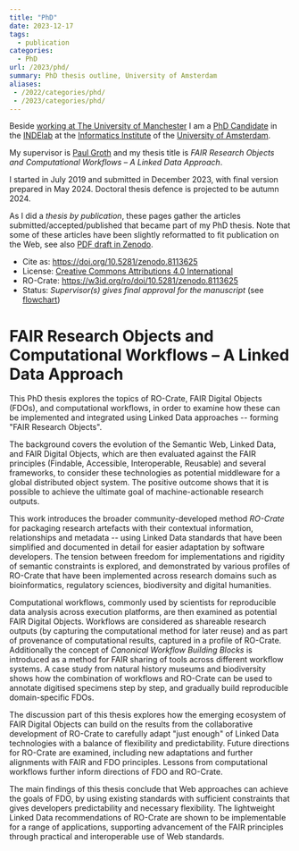 ```yaml
---
title: "PhD"
date: 2023-12-17
tags:
  - publication
categories:
  - PhD
url: /2023/phd/ 
summary: PhD thesis outline, University of Amsterdam
aliases:
 - /2022/categories/phd/
 - /2023/categories/phd/
---
```


Beside [working at The University of Manchester](/2023/about/) I am a [PhD Candidate](https://www.uva.nl/en/profile/s/o/s.soilandreyes/s.soiland-reyes.html) in the [INDElab](https://indelab.org/) at the [Informatics Institute](http://ivi.uva.nl/) of the [University of Amsterdam](http://uva.nl/).

My supervisor is [Paul Groth](http://pgroth.com/) and my thesis title is _FAIR Research Objects and Computational Workflows – A Linked Data Approach_.

I started in July 2019 and submitted in December 2023, with final version prepared in May 2024. Doctoral thesis defence is projected to be autumn 2024. 

As I did a _thesis by publication_, these pages gather the articles submitted/accepted/published that became part of my PhD thesis. Note that some of these articles have been slightly reformatted to fit publication on the Web, see also [PDF draft in Zenodo](https://doi.org/10.5281/zenodo.8113625).

* Cite as: <https://doi.org/10.5281/zenodo.8113625>
* License: [Creative Commons Attributions 4.0 International](https://creativecommons.org/licenses/by/4.0/)
* RO-Crate: <https://w3id.org/ro/doi/10.5281/zenodo.8113625>
* Status: _Supervisor(s) gives final approval for the manuscript_ (see [flowchart](https://www.uva.nl/binaries/content/assets/uva/en/research/phd/procedures/flowchart-from-manuscript-to-doctoral-thesis-en-doctorate-regulations-2020.pdf))


# FAIR Research Objects and Computational Workflows – A Linked Data Approach

This PhD thesis explores the topics of RO-Crate, FAIR Digital Objects (FDOs), and computational workflows, in order to examine how these can be implemented and integrated using Linked Data approaches -- forming "FAIR Research Objects".

The background covers the evolution of the Semantic Web, Linked Data, and FAIR Digital Objects, which are then evaluated against the FAIR principles (Findable, Accessible, Interoperable, Reusable) and several frameworks, to consider these technologies as potential middleware for a global distributed object system. The positive outcome shows that it is possible to achieve the ultimate goal of machine-actionable research outputs.

This work introduces the broader community-developed method *RO-Crate* for packaging research artefacts with their contextual information, relationships and metadata -- using Linked Data standards that have been simplified and documented in detail for easier adaptation by software developers. The tension between freedom for implementations and rigidity of semantic constraints is explored, and demonstrated by various profiles of RO-Crate that have been implemented across research domains such as bioinformatics, regulatory sciences, biodiversity and digital humanities.

Computational workflows, commonly used by scientists for reproducible data analysis across execution platforms, are then examined as potential FAIR Digital Objects. Workflows are considered as shareable research outputs (by capturing the computational method for later reuse) and as part of provenance of computational results, captured in a profile of RO-Crate. Additionally the concept of *Canonical Workflow Building Blocks* is introduced as a method for FAIR sharing of tools across different workflow systems. A case study from natural history museums and biodiversity shows how the combination of workflows and RO-Crate can be used to annotate digitised specimens step by step, and gradually build reproducible domain-specific FDOs.

The discussion part of this thesis explores how the emerging ecosystem of FAIR Digital Objects can build on the results from the collaborative development of RO-Crate to carefully adapt "just enough" of Linked Data technologies with a balance of flexibility and predictability. Future directions for RO-Crate are examined, including new adaptations and further alignments with FAIR and FDO principles. Lessons from computational workflows further inform directions of FDO and RO-Crate.

The main findings of this thesis conclude that Web approaches can achieve the goals of FDO, by using existing standards with sufficient constraints that gives developers predictability and necessary flexibility. The lightweight Linked Data recommendations of RO-Crate are shown to be implementable for a range of applications, supporting advancement of the FAIR principles through practical and interoperable use of Web standards.

